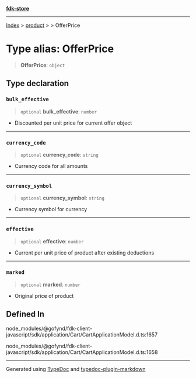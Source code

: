 [**fdk-store**](../../../README.md)
***

[Index](../../../API.md) > [product](../../README.md) > [<internal>](../README.md) > OfferPrice

# Type alias: OfferPrice

> **OfferPrice**: `object`

## Type declaration

### `bulk_effective`

> `optional` **bulk\_effective**: `number`

- Discounted per unit price for current
offer object

***

### `currency_code`

> `optional` **currency\_code**: `string`

- Currency code for all amounts

***

### `currency_symbol`

> `optional` **currency\_symbol**: `string`

- Currency symbol for currency

***

### `effective`

> `optional` **effective**: `number`

- Current per unit price of product after
existing deductions

***

### `marked`

> `optional` **marked**: `number`

- Original price of product

## Defined In

node\_modules/@gofynd/fdk-client-javascript/sdk/application/Cart/CartApplicationModel.d.ts:1657

node\_modules/@gofynd/fdk-client-javascript/sdk/application/Cart/CartApplicationModel.d.ts:1658

***
Generated using [TypeDoc](https://typedoc.org/) and [typedoc-plugin-markdown](https://www.npmjs.com/package/typedoc-plugin-markdown)
